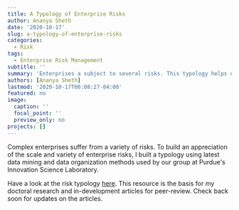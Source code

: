 ```yaml
---
title: A Typology of Enterprise Risks
author: Ananya Sheth
date: '2020-10-17'
slug: a-typology-of-enterprise-risks
categories:
  - Risk
tags:
  - Enterprise Risk Management
subtitle: ''
summary: 'Enterprises a subject to several risks. This typology helps understand them.'
authors: [Ananya Sheth]
lastmod: '2020-10-17T00:08:27-04:00'
featured: no
image:
  caption: ''
  focal_point: ''
  preview_only: no
projects: []
---
```


Complex enterprises suffer from a variety of risks.  To build an appreciation of the scale and variety of enterprise risks, I built a typology using latest data mining and data organization methods used by our group at Purdue's Innovation Science Laboratory.

Have a look at the risk typology [here](../../widgets/risk_files/risk_typo.html). This resource is the basis for my doctoral research and in-development articles for peer-review.  Check back soon for updates on the articles.